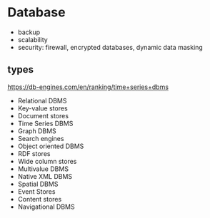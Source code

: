 # Database

- backup
- scalability
- security: firewall, encrypted databases, dynamic data masking

## types
https://db-engines.com/en/ranking/time+series+dbms
- Relational DBMS
- Key-value stores
- Document stores
- Time Series DBMS
- Graph DBMS
- Search engines
- Object oriented DBMS
- RDF stores
- Wide column stores
- Multivalue DBMS
- Native XML DBMS
- Spatial DBMS
- Event Stores
- Content stores
- Navigational DBMS
